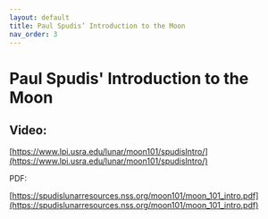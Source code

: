 ```yaml
---
layout: default
title: Paul Spudis’ Introduction to the Moon
nav_order: 3
---
```


# Paul Spudis' Introduction to the Moon

## Video:

[https://www.lpi.usra.edu/lunar/moon101/spudisIntro/](https://www.lpi.usra.edu/lunar/moon101/spudisIntro/)

PDF:

[https://spudislunarresources.nss.org/moon101/moon_101_intro.pdf](https://spudislunarresources.nss.org/moon101/moon_101_intro.pdf)


